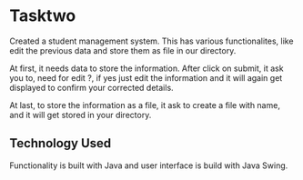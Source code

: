 # Tasktwo

Created a student management system. This has various functionalites, like edit the previous data and store them as file in our directory. 

At first, it needs data to store the information. After click on submit, it ask you to, need for edit ?, if yes just edit the information and it will again get displayed to 
confirm your corrected details. 

At last, to store the information as a file, it ask to create a file with name, and it will get stored in your directory.

## Technology Used

Functionality is built with Java and user interface is build with Java Swing. 
